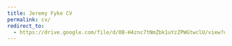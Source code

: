 ```yaml
---
title: Jeremy Fyke CV
permalink: cv/
redirect_to:
  - https://drive.google.com/file/d/0B-H4znc7tNmZbk1uYzZPWGtwclU/view?usp=sharing
---
```

